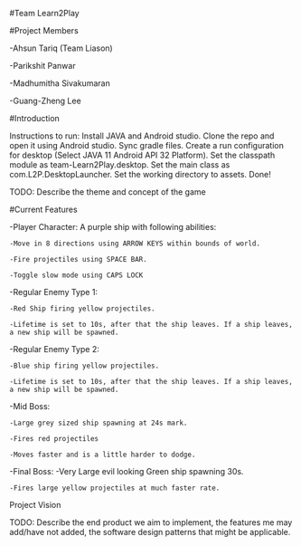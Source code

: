 #Team Learn2Play

#Project Members

-Ahsun Tariq (Team Liason)

-Parikshit Panwar

-Madhumitha Sivakumaran

-Guang-Zheng Lee



#Introduction

Instructions to run: Install JAVA and Android studio. Clone the repo and open it using Android studio. Sync gradle files. Create a run configuration for desktop (Select JAVA 11 Android API 32 Platform). Set the classpath module as team-Learn2Play.desktop. Set the main class as com.L2P.DesktopLauncher. Set the working directory to assets. Done!

TODO: Describe the theme and concept of the game



#Current Features

-Player Character: A purple ship with following abilities:

    -Move in 8 directions using ARROW KEYS within bounds of world.

    -Fire projectiles using SPACE BAR.

    -Toggle slow mode using CAPS LOCK

-Regular Enemy Type 1:

    -Red Ship firing yellow projectiles.

    -Lifetime is set to 10s, after that the ship leaves. If a ship leaves, a new ship will be spawned.

-Regular Enemy Type 2:

    -Blue ship firing yellow projectiles.

    -Lifetime is set to 10s, after that the ship leaves. If a ship leaves, a new ship will be spawned.

-Mid Boss:

    -Large grey sized ship spawning at 24s mark.

    -Fires red projectiles

    -Moves faster and is a little harder to dodge.
-Final Boss:
    -Very Large evil looking Green ship spawning 30s.
    
    -Fires large yellow projectiles at much faster rate.

    

Project Vision

TODO: Describe the end product we aim to implement, the features me may add/have not added, the software design patterns that might be applicable. 

